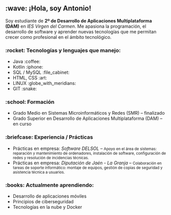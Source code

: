 <h2>:wave: ¡Hola, soy Antonio!</h2>
<p>
  Soy estudiante de <strong>2º de Desarrollo de Aplicaciones Multiplataforma (DAM)</strong> en 
  <em>IES Virgen del Carmen</em>. Me apasiona la programación, el desarrollo de software 
  y aprender nuevas tecnologías que me permitan crecer como profesional en el ámbito tecnológico.
</p>

<h3>:rocket: Tecnologías y lenguajes que manejo:</h3>
<ul>
  <li>Java :coffee:</li>
  <li>Kotlin :iphone:</li>
  <li>SQL / MySQL :file_cabinet:</li>
  <li>HTML, CSS :art:</li>
  <li>LINUX :globe_with_meridians:</li>
  <li>GIT :snake:</li>
</ul>

<h3>:school: Formación</h3>
<ul>
  <li>Grado Medio en Sistemas Microinformáticos y Redes (SMR) – finalizado</li>
  <li>Grado Superior en Desarrollo de Aplicaciones Multiplataforma (DAM) – en curso</li>
</ul>

<h3>:briefcase: Experiencia / Prácticas</h3>
<ul>
  <li>Prácticas en empresa: <em>Software DELSOL</em> – <small>Apoyo en el área de sistemas: reparación y mantenimiento de ordenadores, instalación de software, 
      configuración de redes y resolución de incidencias técnicas.</small></li>
  <li>Prácticas en empresa: <em>Diputación de Jaén - La Granja</em> – <small>Colaboración en tareas de soporte informático: montaje de equipos, gestión de copias de seguridad 
      y asistencia técnica a usuarios.</small></li>
</ul>

<h3>:books: Actualmente aprendiendo:</h3>
<ul>
  <li>Desarrollo de aplicaciones móviles</li>
  <li>Principios de ciberseguridad</li>
  <li>Tecnologías en la nube y Docker</li>
</ul>
